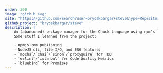 ```yaml
---
order: 300
image: "github.svg"
site: "https://github.com/search?user=brycekbargar+steve&type=Repositories&ref=searchresults"
github_project: "brycekbargar/steve"
description: |
    An (abandoned) package manager for the Chuck Language using npm's `package.json`.   
    Some stuff I learned from the project: 

    - npmjs.com publishing
    - NodeJS cli, file I/O, and ES6 features
    - `mocha`/`chai`/`sinon`/`proxyquire` for TDD
    - `eslint`/`istanbul` for Code Quality Metrics 
    - `bluebird` for Promises 
---
```

